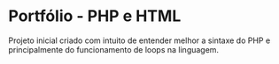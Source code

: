 # Portfólio - PHP e HTML

Projeto inicial criado com intuito de entender melhor a sintaxe do PHP e principalmente do funcionamento de loops na linguagem.
